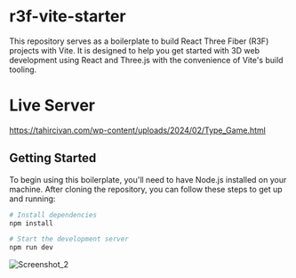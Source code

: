# r3f-vite-starter

This repository serves as a boilerplate to build React Three Fiber (R3F) projects with Vite. It is designed to help you get started with 3D web development using React and Three.js with the convenience of Vite's build tooling.

# Live Server
https://tahircivan.com/wp-content/uploads/2024/02/Type_Game.html

## Getting Started

To begin using this boilerplate, you'll need to have Node.js installed on your machine. After cloning the repository, you can follow these steps to get up and running:

```bash
# Install dependencies
npm install

# Start the development server
npm run dev
```
![Screenshot_2](https://github.com/tahircivann/Typing-Game-R3F/assets/69795597/ea895071-102e-4fe5-afa1-303845082098)
